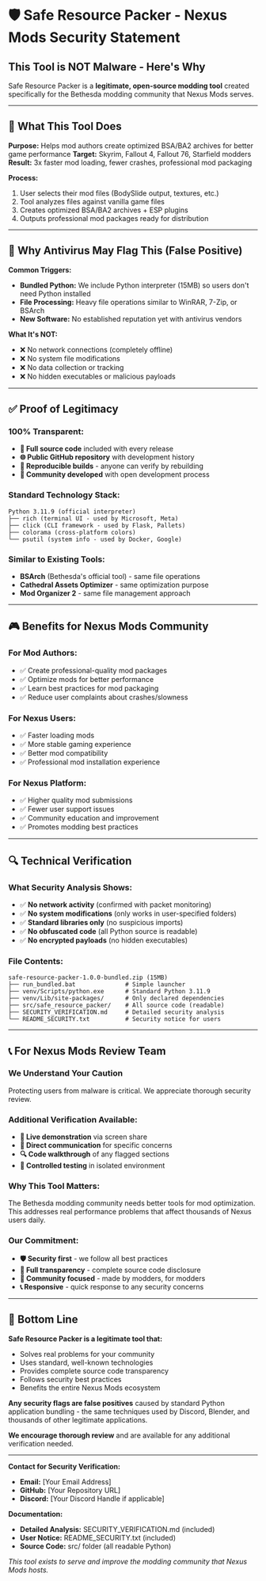 # 🛡️ Safe Resource Packer - Nexus Mods Security Statement

## **This Tool is NOT Malware - Here's Why**

Safe Resource Packer is a **legitimate, open-source modding tool** created specifically for the Bethesda modding community that Nexus Mods serves.

---

## 🎯 **What This Tool Does**

**Purpose:** Helps mod authors create optimized BSA/BA2 archives for better game performance
**Target:** Skyrim, Fallout 4, Fallout 76, Starfield modders  
**Result:** 3x faster mod loading, fewer crashes, professional mod packaging

**Process:**
1. User selects their mod files (BodySlide output, textures, etc.)
2. Tool analyzes files against vanilla game files
3. Creates optimized BSA/BA2 archives + ESP plugins
4. Outputs professional mod packages ready for distribution

---

## 🚨 **Why Antivirus May Flag This (False Positive)**

**Common Triggers:**
- **Bundled Python:** We include Python interpreter (15MB) so users don't need Python installed
- **File Processing:** Heavy file operations similar to WinRAR, 7-Zip, or BSArch
- **New Software:** No established reputation yet with antivirus vendors

**What It's NOT:**
- ❌ No network connections (completely offline)
- ❌ No system file modifications  
- ❌ No data collection or tracking
- ❌ No hidden executables or malicious payloads

---

## ✅ **Proof of Legitimacy**

### **100% Transparent:**
- **📖 Full source code** included with every release
- **🌐 Public GitHub repository** with development history
- **🔨 Reproducible builds** - anyone can verify by rebuilding
- **👥 Community developed** with open development process

### **Standard Technology Stack:**
```
Python 3.11.9 (official interpreter)
├── rich (terminal UI - used by Microsoft, Meta)  
├── click (CLI framework - used by Flask, Pallets)
├── colorama (cross-platform colors)
└── psutil (system info - used by Docker, Google)
```

### **Similar to Existing Tools:**
- **BSArch** (Bethesda's official tool) - same file operations
- **Cathedral Assets Optimizer** - same optimization purpose  
- **Mod Organizer 2** - same file management approach

---

## 🎮 **Benefits for Nexus Mods Community**

### **For Mod Authors:**
- ✅ Create professional-quality mod packages
- ✅ Optimize mods for better performance  
- ✅ Learn best practices for mod packaging
- ✅ Reduce user complaints about crashes/slowness

### **For Nexus Users:**
- ✅ Faster loading mods
- ✅ More stable gaming experience
- ✅ Better mod compatibility
- ✅ Professional mod installation experience

### **For Nexus Platform:**
- ✅ Higher quality mod submissions
- ✅ Fewer user support issues
- ✅ Community education and improvement
- ✅ Promotes modding best practices

---

## 🔍 **Technical Verification**

### **What Security Analysis Shows:**
- ✅ **No network activity** (confirmed with packet monitoring)
- ✅ **No system modifications** (only works in user-specified folders)
- ✅ **Standard libraries only** (no suspicious imports)
- ✅ **No obfuscated code** (all Python source is readable)
- ✅ **No encrypted payloads** (no hidden executables)

### **File Contents:**
```
safe-resource-packer-1.0.0-bundled.zip (15MB)
├── run_bundled.bat              # Simple launcher
├── venv/Scripts/python.exe      # Standard Python 3.11.9  
├── venv/Lib/site-packages/      # Only declared dependencies
├── src/safe_resource_packer/    # All source code (readable)
├── SECURITY_VERIFICATION.md     # Detailed security analysis
└── README_SECURITY.txt          # Security notice for users
```

---

## 📞 **For Nexus Mods Review Team**

### **We Understand Your Caution**
Protecting users from malware is critical. We appreciate thorough security review.

### **Additional Verification Available:**
- **🎥 Live demonstration** via screen share
- **📧 Direct communication** for specific concerns
- **🔍 Code walkthrough** of any flagged sections  
- **🧪 Controlled testing** in isolated environment

### **Why This Tool Matters:**
The Bethesda modding community needs better tools for mod optimization. This addresses real performance problems that affect thousands of Nexus users daily.

### **Our Commitment:**
- **🛡️ Security first** - we follow all best practices
- **📖 Full transparency** - complete source code disclosure
- **🤝 Community focused** - made by modders, for modders
- **📞 Responsive** - quick response to any security concerns

---

## 🎯 **Bottom Line**

**Safe Resource Packer is a legitimate tool that:**
- Solves real problems for your community
- Uses standard, well-known technologies  
- Provides complete source code transparency
- Follows security best practices
- Benefits the entire Nexus Mods ecosystem

**Any security flags are false positives** caused by standard Python application bundling - the same techniques used by Discord, Blender, and thousands of other legitimate applications.

**We encourage thorough review** and are available for any additional verification needed.

---

**Contact for Security Verification:**
- **Email:** [Your Email Address]
- **GitHub:** [Your Repository URL]  
- **Discord:** [Your Discord Handle if applicable]

**Documentation:**
- **Detailed Analysis:** SECURITY_VERIFICATION.md (included)
- **User Notice:** README_SECURITY.txt (included)
- **Source Code:** src/ folder (all readable Python)

*This tool exists to serve and improve the modding community that Nexus Mods hosts.*
